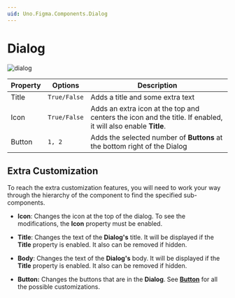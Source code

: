 ```yaml
---
uid: Uno.Figma.Components.Dialog
---
```


# Dialog

![dialog](./images/dialog.png)

| Property | Options      | Description                                                  |
| -------- | ------------ | ------------------------------------------------------------ |
| Title    | `True/False` | Adds a title and some extra text                             |
| Icon     | `True/False` | Adds an extra icon at the top and centers the icon and the title. If enabled, it will also enable **Title**. |
| Button   | `1, 2`       | Adds the selected number of **Buttons** at the bottom right of the Dialog |

## Extra Customization

To reach the extra customization features, you will need to work your way through the hierarchy of the component to find the specified sub-components.

- **Icon**: Changes the icon at the top of the dialog. To see the modifications, the **Icon** property must be enabled.
- **Title**: Changes the text of the **Dialog's** title. It will be displayed if the **Title** property is enabled. It also can be removed if hidden.

- **Body**: Changes the text of the **Dialog's** body. It will be displayed if the **Title** property is enabled. It also can be removed if hidden.
- **Button:** Changes the buttons that are in the **Dialog**. See **[Button](./button.md)** for all the possible customizations.
